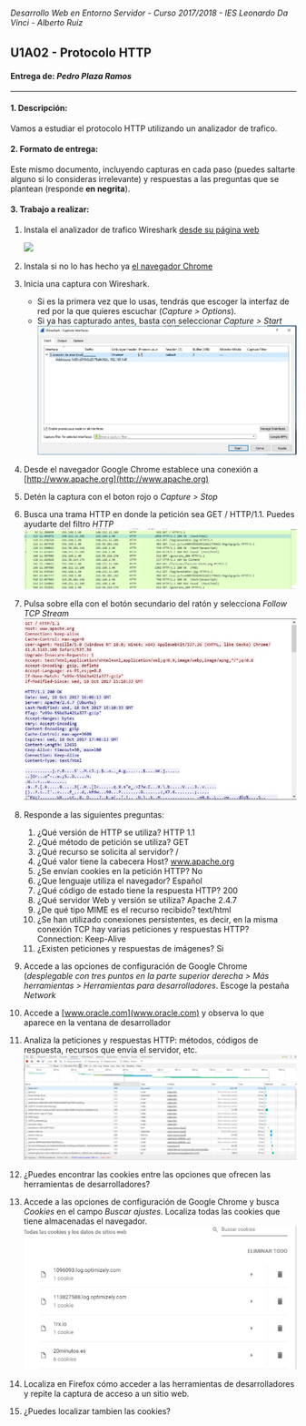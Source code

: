 ###### *Desarrollo Web en Entorno Servidor - Curso 2017/2018 - IES Leonardo Da Vinci - Alberto Ruiz*
## U1A02 - Protocolo HTTP
#### Entrega de: *Pedro Plaza Ramos*
----
#### 1. Descripción:

Vamos a estudiar el protocolo HTTP utilizando un analizador de trafico.

#### 2. Formato de entrega:

Este mismo documento, incluyendo capturas en cada paso (puedes saltarte alguno si lo consideras irrelevante) y respuestas a las preguntas que se plantean (responde **en negrita**).

#### 3. Trabajo a realizar:

1. Instala el analizador de trafico Wireshark [desde su página web](https://www.wireshark.org/)

    ![](imagenes/Captura1.jpg)
2. Instala si no lo has hecho ya [el navegador Chrome](https://www.google.com/chrome/browser/desktop/index.html)
3. Inicia una captura con Wireshark.
    * Si es la primera vez que lo usas, tendrás que escoger la interfaz de red por la que quieres escuchar (*Capture > Options*).
    * Si ya has capturado antes, basta con seleccionar *Capture > Start*
    ![](imagenes/Captura2.jpg)
4. Desde el navegador Google Chrome establece una conexión a [http://www.apache.org](http://www.apache.org)
5. Detén la captura con el boton rojo o *Capture > Stop*
6. Busca una trama HTTP en donde la petición sea GET / HTTP/1.1. Puedes ayudarte del filtro *HTTP*
![](imagenes/Captura3.jpg)
7. Pulsa sobre ella con el botón secundario del ratón y selecciona *Follow TCP Stream*
![](imagenes/Captura4.jpg)
8. Responde a las siguientes preguntas:
    1. ¿Qué versión de HTTP se utiliza? HTTP 1.1
    2. ¿Qué método de petición se utiliza? GET
    3. ¿Qué recurso se solicita al servidor? /
    4. ¿Qué valor tiene la cabecera Host? www.apache.org
    5. ¿Se envían cookies en la petición HTTP? No
    6. ¿Que lenguaje utiliza el navegador? Español
    7. ¿Qué código de estado tiene la respuesta HTTP? 200
    8. ¿Qué servidor Web y versión se utiliza? Apache 2.4.7
    9. ¿De qué tipo MIME es el recurso recibido? text/html
    10. ¿Se han utilizado conexiones persistentes, es decir, en la misma conexión TCP hay varias peticiones y respuestas HTTP? Connection: Keep-Alive
    11. ¿Existen peticiones y respuestas de imágenes? Si
9. Accede a las opciones de configuración de Google Chrome (*desplegable con tres puntos en la parte superior derecha > Más herramientas > Herramientas para desarrolladores*. Escoge la pestaña *Network*
10. Accede a [www.oracle.com](www.oracle.com) y observa lo que aparece en la ventana de desarrollador
11. Analiza la peticiones y respuestas HTTP: métodos, códigos de respuesta, recursos que envía el servidor, etc.
![](imagenes/Captura5.jpg)
12. ¿Puedes encontrar las cookies entre las opciones que ofrecen las herramientas de desarrolladores?
13. Accede a las opciones de configuración de Google Chrome y busca *Cookies* en el campo *Buscar ajustes*. Localiza todas las cookies que tiene almacenadas el navegador.
![](imagenes/Captura6.jpg)
14. Localiza en Firefox cómo acceder a las herramientas de desarrolladores y repite la captura de acceso a un sitio web.
15. ¿Puedes localizar tambien las cookies?
